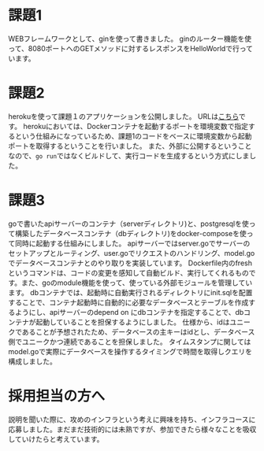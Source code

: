 # 課題1
WEBフレームワークとして、ginを使って書きました。
ginのルーター機能を使って、8080ポートへのGETメソッドに対するレスポンスをHelloWorldで行っています。

# 課題2
herokuを使って課題１のアプリケーションを公開しました。
URLは[こちら](https://still-eyrie-41919.herokuapp.com/)です。
herokuにおいては、Dockerコンテナを起動するポートを環境変数で指定するという仕組みになっているため、課題1のコードをベースに環境変数から起動ポートを取得するということを行いました。
また、外部に公開するということなので、```go run```ではなくビルドして、実行コードを生成するという方式にしました。

# 課題3
goで書いたapiサーバーのコンテナ（serverディレクトリ)と、postgresqlを使って構築したデータベースコンテナ（dbディレクトリ)をdocker-composeを使って同時に起動する仕組みにしました。
apiサーバーではserver.goでサーバーのセットアップとルーティング、user.goでリクエストのハンドリング、model.goでデータベースコンテナとのやり取りを実装しています。
Dockerfile内のfreshというコマンドは、コードの変更を感知して自動ビルド、実行してくれるものです。また、goのmodule機能を使って、使っている外部モジュールを管理しています。
dbコンテナでは、起動時に自動実行されるディレクトリにinit.sqlを配置することで、コンテナ起動時に自動的に必要なデータベースとテーブルを作成するようにし、apiサーバーのdepend on にdbコンテナを指定することで、dbコンテナが起動していることを担保するようにしました。
仕様から、idはユニークであることが予想されたため、データベースの主キーはidとし、データベース側でユニークかつ連続であることを担保しました。
タイムスタンプに関してはmodel.goで実際にデータベースを操作するタイミングで時間を取得しクエリを構成しました。

# 採用担当の方へ
説明を聞いた際に、攻めのインフラという考えに興味を持ち、インフラコースに応募しました。まだまだ技術的には未熟ですが、参加できたら様々なことを吸収していけたらと考えています。